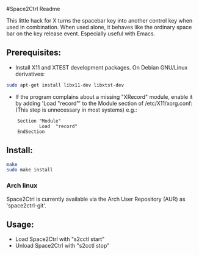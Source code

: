 #Space2Ctrl Readme

This little hack for X turns the spacebar key into another control key when used in combination.
When used alone, it behaves like the ordinary space bar on the key release event.
Especially useful with Emacs.

## Prerequisites:
* Install X11 and XTEST development packages. On Debian GNU/Linux derivatives:

```bash
sudo apt-get install libx11-dev libxtst-dev
```
* If the program complains about a missing "XRecord" module, enable it by adding 'Load "record"' to the Module section of /etc/X11/xorg.conf:
(This step is unnecessary in most systems)
e.g.:

```
    Section "Module"
            Load  "record"
    EndSection
```

## Install:
```bash
make
sudo make install
```
### Arch linux

Space2Ctrl is currently available via the Arch User Repository (AUR) as 'space2ctrl-git'.

## Usage:
* Load Space2Ctrl with "s2cctl start"
* Unload Space2Ctrl with "s2cctl stop"

